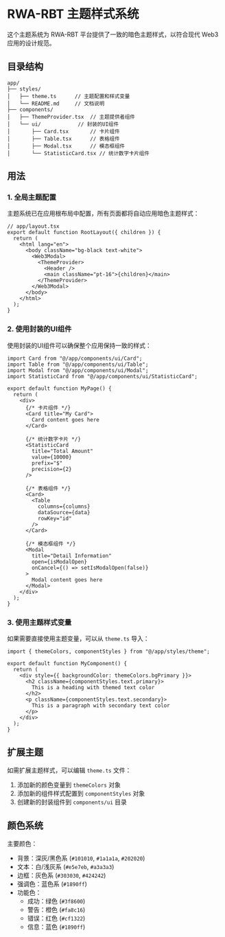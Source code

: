 # RWA-RBT 主题样式系统

这个主题系统为 RWA-RBT 平台提供了一致的暗色主题样式，以符合现代 Web3 应用的设计规范。

## 目录结构

```
app/
├── styles/
│   ├── theme.ts      // 主题配置和样式变量
│   └── README.md     // 文档说明
├── components/
│   ├── ThemeProvider.tsx  // 主题提供者组件
│   └── ui/            // 封装的UI组件
│       ├── Card.tsx       // 卡片组件
│       ├── Table.tsx      // 表格组件
│       ├── Modal.tsx      // 模态框组件
│       └── StatisticCard.tsx // 统计数字卡片组件
```

## 用法

### 1. 全局主题配置

主题系统已在应用根布局中配置，所有页面都将自动应用暗色主题样式：

```tsx
// app/layout.tsx
export default function RootLayout({ children }) {
  return (
    <html lang="en">
      <body className="bg-black text-white">
        <Web3Modal>
          <ThemeProvider>
            <Header />
            <main className="pt-16">{children}</main>
          </ThemeProvider>
        </Web3Modal>
      </body>
    </html>
  );
}
```

### 2. 使用封装的UI组件

使用封装的UI组件可以确保整个应用保持一致的样式：

```tsx
import Card from "@/app/components/ui/Card";
import Table from "@/app/components/ui/Table";
import Modal from "@/app/components/ui/Modal";
import StatisticCard from "@/app/components/ui/StatisticCard";

export default function MyPage() {
  return (
    <div>
      {/* 卡片组件 */}
      <Card title="My Card">
        Card content goes here
      </Card>
      
      {/* 统计数字卡片 */}
      <StatisticCard 
        title="Total Amount" 
        value={10000} 
        prefix="$" 
        precision={2} 
      />
      
      {/* 表格组件 */}
      <Card>
        <Table 
          columns={columns} 
          dataSource={data} 
          rowKey="id" 
        />
      </Card>
      
      {/* 模态框组件 */}
      <Modal
        title="Detail Information"
        open={isModalOpen}
        onCancel={() => setIsModalOpen(false)}
      >
        Modal content goes here
      </Modal>
    </div>
  );
}
```

### 3. 使用主题样式变量

如果需要直接使用主题变量，可以从 `theme.ts` 导入：

```tsx
import { themeColors, componentStyles } from "@/app/styles/theme";

export default function MyComponent() {
  return (
    <div style={{ backgroundColor: themeColors.bgPrimary }}>
      <h2 className={componentStyles.text.primary}>
        This is a heading with themed text color
      </h2>
      <p className={componentStyles.text.secondary}>
        This is a paragraph with secondary text color
      </p>
    </div>
  );
}
```

## 扩展主题

如需扩展主题样式，可以编辑 `theme.ts` 文件：

1. 添加新的颜色变量到 `themeColors` 对象
2. 添加新的组件样式配置到 `componentStyles` 对象
3. 创建新的封装组件到 `components/ui` 目录

## 颜色系统

主要颜色：

- 背景：深灰/黑色系 (`#101010`, `#1a1a1a`, `#202020`)
- 文本：白/浅灰系 (`#e5e7eb`, `#a3a3a3`)
- 边框：灰色系 (`#303030`, `#424242`)
- 强调色：蓝色系 (`#1890ff`) 
- 功能色：
  - 成功：绿色 (`#3f8600`)
  - 警告：橙色 (`#fa8c16`)
  - 错误：红色 (`#cf1322`)
  - 信息：蓝色 (`#1890ff`) 